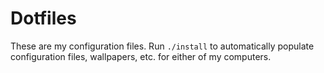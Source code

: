 # Dotfiles

These are my configuration files. Run `./install` to automatically populate
configuration files, wallpapers, etc. for either of my computers.
